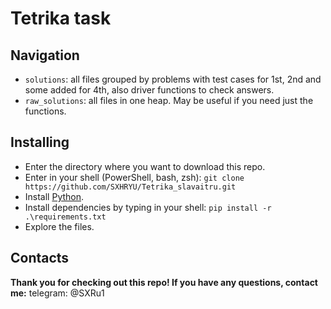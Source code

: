 # Tetrika task
## Navigation

- `solutions`: all files grouped by problems with test cases for 1st, 2nd and some added for 4th, also driver functions to check answers.
- `raw_solutions`: all files in one heap. May be useful if you need just the functions.

## Installing

- Enter the directory where you want to download this repo.
- Enter in your shell (PowerShell, bash, zsh):
`git clone https://github.com/SXHRYU/Tetrika_slavaitru.git`
- Install [Python](https://www.python.org/downloads/).
- Install dependencies by typing in your shell:
`pip install -r .\requirements.txt`
- Explore the files.

## Contacts
**Thank you for checking out this repo! If you have any questions, contact me:**
telegram: @SXRu1
